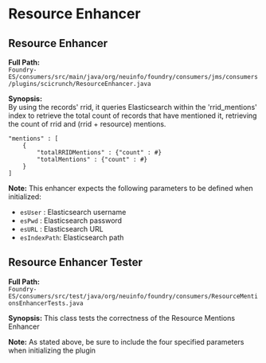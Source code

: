 # Resource Enhancer

## Resource Enhancer

**Full Path:**  
`Foundry-ES/consumers/src/main/java/org/neuinfo/foundry/consumers/jms/consumers/plugins/scicrunch/ResourceEnhancer.java`

**Synopsis:**  
By using the records' rrid, it queries Elasticsearch within the 'rrid\_mentions' index to retrieve the total count of records that have mentioned it, retrieving the count of rrid and \(rrid + resource\) mentions.

```text
"mentions" : [
    {
        "totalRRIDMentions" : {"count" : #}
        "totalMentions" : {"count" : #}
    }
]
```

**Note:** This enhancer expects the following parameters to be defined when initialized:

* `esUser` : Elasticsearch username
* `esPwd`  : Elasticsearch password
* `esURL`  : Elasticsearch URL
* `esIndexPath`: Elasticsearch path 

## Resource Enhancer Tester

**Full Path:**  
`Foundry-ES/consumers/src/test/java/org/neuinfo/foundry/consumers/ResourceMentionsEnhancerTests.java`

**Synopsis:** This class tests the correctness of the Resource Mentions Enhancer

**Note:** As stated above, be sure to include the four specified parameters when initializing the plugin

